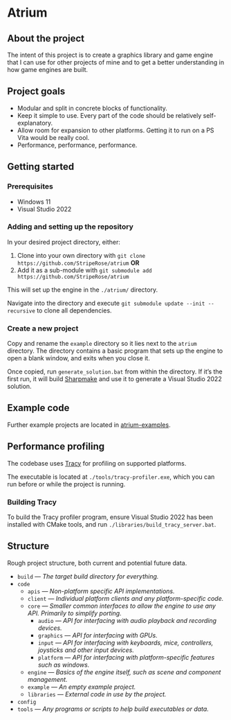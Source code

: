 # Atrium

## About the project

The intent of this project is to create a graphics library and game engine that I can use for other projects of mine and to get a better understanding in how game engines are built.

## Project goals

* Modular and split in concrete blocks of functionality.
* Keep it simple to use. Every part of the code should be relatively self-explanatory.
* Allow room for expansion to other platforms. Getting it to run on a PS Vita would be really cool.
* Performance, performance, performance.

## Getting started

### Prerequisites

 * Windows 11
 * Visual Studio 2022

### Adding and setting up the repository

In your desired project directory, either:

1. Clone into your own directory with `git clone https://github.com/StripeRose/atrium` **OR**
2. Add it as a sub-module with `git submodule add https://github.com/StripeRose/atrium`

This will set up the engine in the `./atrium/` directory.

Navigate into the directory and execute `git submodule update --init --recursive` to clone all dependencies.

### Create a new project

Copy and rename the `example` directory so it lies next to the `atrium` directory.
The directory contains a basic program that sets up the engine to open a blank window, and exits when you close it.

Once copied, run `generate_solution.bat` from within the directory. If it’s the first run, it will build [Sharpmake](https://github.com/ubisoft/Sharpmake/) and use it to generate a Visual Studio 2022 solution.

## Example code

Further example projects are located in [atrium-examples](https://github.com/StripeRose/atrium-examples).

## Performance profiling

The codebase uses [Tracy](https://github.com/wolfpld/tracy) for profiling on supported platforms.

The executable is located at `./tools/tracy-profiler.exe`, which you can run before or while the project is running.

### Building Tracy
To build the Tracy profiler program, ensure Visual Studio 2022 has been installed with CMake tools, and run `./libraries/build_tracy_server.bat`.

## Structure
Rough project structure, both current and potential future data.
* `build` — *The target build directory for everything.*
* `code`
    * `apis` — *Non-platform specific API implementations.*
    * `client` — *Individual platform clients and any platform-specific code.*
    * `core` — *Smaller common interfaces to allow the engine to use any API. Primarily to simplify porting.*
        * `audio` — *API for interfacing with audio playback and recording devices.*
        * `graphics` — *API for interfacing with GPUs.*
        * `input` — *API for interfacing with keyboards, mice, controllers, joysticks and other input devices.*
        * `platform` — *API for interfacing with platform-specific features such as windows.*
    * `engine` — *Basics of the engine itself, such as scene and component management.*
	* `example` — *An empty example project.*
    * `libraries` — *External code in use by the project.*
* `config`
* `tools` — *Any programs or scripts to help build executables or data.*
